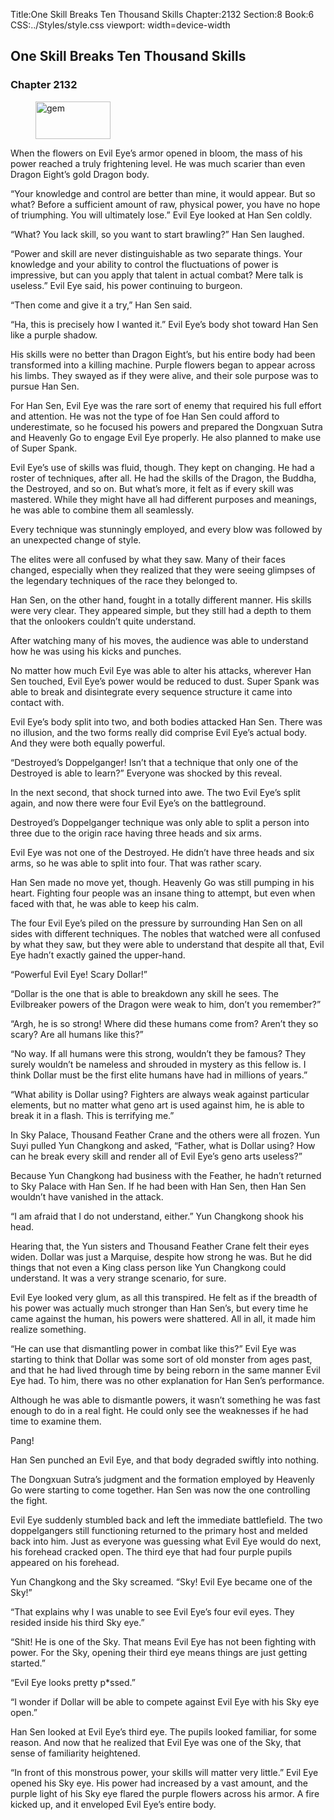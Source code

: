 Title:One Skill Breaks Ten Thousand Skills 
Chapter:2132 
Section:8 
Book:6 
CSS:../Styles/style.css 
viewport: width=device-width
  
## One Skill Breaks Ten Thousand Skills
### Chapter 2132
  
<figure>
	<img src="../Images/gem.gif" alt="gem" id="gem" width="120" height="60" />
</figure>
  

  
When the flowers on Evil Eye’s armor opened in bloom, the mass of his power reached a truly frightening level. He was much scarier than even Dragon Eight’s gold Dragon body.

“Your knowledge and control are better than mine, it would appear. But so what? Before a sufficient amount of raw, physical power, you have no hope of triumphing. You will ultimately lose.” Evil Eye looked at Han Sen coldly.

“What? You lack skill, so you want to start brawling?” Han Sen laughed.

“Power and skill are never distinguishable as two separate things. Your knowledge and your ability to control the fluctuations of power is impressive, but can you apply that talent in actual combat? Mere talk is useless.” Evil Eye said, his power continuing to burgeon.

“Then come and give it a try,” Han Sen said.

“Ha, this is precisely how I wanted it.” Evil Eye’s body shot toward Han Sen like a purple shadow.

His skills were no better than Dragon Eight’s, but his entire body had been transformed into a killing machine. Purple flowers began to appear across his limbs. They swayed as if they were alive, and their sole purpose was to pursue Han Sen.

For Han Sen, Evil Eye was the rare sort of enemy that required his full effort and attention. He was not the type of foe Han Sen could afford to underestimate, so he focused his powers and prepared the Dongxuan Sutra and Heavenly Go to engage Evil Eye properly. He also planned to make use of Super Spank.

Evil Eye’s use of skills was fluid, though. They kept on changing. He had a roster of techniques, after all. He had the skills of the Dragon, the Buddha, the Destroyed, and so on. But what’s more, it felt as if every skill was mastered. While they might have all had different purposes and meanings, he was able to combine them all seamlessly.

Every technique was stunningly employed, and every blow was followed by an unexpected change of style.

The elites were all confused by what they saw. Many of their faces changed, especially when they realized that they were seeing glimpses of the legendary techniques of the race they belonged to.

Han Sen, on the other hand, fought in a totally different manner. His skills were very clear. They appeared simple, but they still had a depth to them that the onlookers couldn’t quite understand.

After watching many of his moves, the audience was able to understand how he was using his kicks and punches.

No matter how much Evil Eye was able to alter his attacks, wherever Han Sen touched, Evil Eye’s power would be reduced to dust. Super Spank was able to break and disintegrate every sequence structure it came into contact with.

Evil Eye’s body split into two, and both bodies attacked Han Sen. There was no illusion, and the two forms really did comprise Evil Eye’s actual body. And they were both equally powerful.

“Destroyed’s Doppelganger! Isn’t that a technique that only one of the Destroyed is able to learn?” Everyone was shocked by this reveal.

In the next second, that shock turned into awe. The two Evil Eye’s split again, and now there were four Evil Eye’s on the battleground.

Destroyed’s Doppelganger technique was only able to split a person into three due to the origin race having three heads and six arms.

Evil Eye was not one of the Destroyed. He didn’t have three heads and six arms, so he was able to split into four. That was rather scary.

Han Sen made no move yet, though. Heavenly Go was still pumping in his heart. Fighting four people was an insane thing to attempt, but even when faced with that, he was able to keep his calm.

The four Evil Eye’s piled on the pressure by surrounding Han Sen on all sides with different techniques. The nobles that watched were all confused by what they saw, but they were able to understand that despite all that, Evil Eye hadn’t exactly gained the upper-hand.

“Powerful Evil Eye! Scary Dollar!”

“Dollar is the one that is able to breakdown any skill he sees. The Evilbreaker powers of the Dragon were weak to him, don’t you remember?”

“Argh, he is so strong! Where did these humans come from? Aren’t they so scary? Are all humans like this?”

“No way. If all humans were this strong, wouldn’t they be famous? They surely wouldn’t be nameless and shrouded in mystery as this fellow is. I think Dollar must be the first elite humans have had in millions of years.”

“What ability is Dollar using? Fighters are always weak against particular elements, but no matter what geno art is used against him, he is able to break it in a flash. This is terrifying me.”

In Sky Palace, Thousand Feather Crane and the others were all frozen. Yun Suyi pulled Yun Changkong and asked, “Father, what is Dollar using? How can he break every skill and render all of Evil Eye’s geno arts useless?”

Because Yun Changkong had business with the Feather, he hadn’t returned to Sky Palace with Han Sen. If he had been with Han Sen, then Han Sen wouldn’t have vanished in the attack.

“I am afraid that I do not understand, either.” Yun Changkong shook his head.

Hearing that, the Yun sisters and Thousand Feather Crane felt their eyes widen. Dollar was just a Marquise, despite how strong he was. But he did things that not even a King class person like Yun Changkong could understand. It was a very strange scenario, for sure.

Evil Eye looked very glum, as all this transpired. He felt as if the breadth of his power was actually much stronger than Han Sen’s, but every time he came against the human, his powers were shattered. All in all, it made him realize something.

“He can use that dismantling power in combat like this?” Evil Eye was starting to think that Dollar was some sort of old monster from ages past, and that he had lived through time by being reborn in the same manner Evil Eye had. To him, there was no other explanation for Han Sen’s performance.

Although he was able to dismantle powers, it wasn’t something he was fast enough to do in a real fight. He could only see the weaknesses if he had time to examine them.

Pang!

Han Sen punched an Evil Eye, and that body degraded swiftly into nothing.

The Dongxuan Sutra’s judgment and the formation employed by Heavenly Go were starting to come together. Han Sen was now the one controlling the fight.

Evil Eye suddenly stumbled back and left the immediate battlefield. The two doppelgangers still functioning returned to the primary host and melded back into him. Just as everyone was guessing what Evil Eye would do next, his forehead cracked open. The third eye that had four purple pupils appeared on his forehead.

Yun Changkong and the Sky screamed. “Sky! Evil Eye became one of the Sky!”

“That explains why I was unable to see Evil Eye’s four evil eyes. They resided inside his third Sky eye.”

“Shit! He is one of the Sky. That means Evil Eye has not been fighting with power. For the Sky, opening their third eye means things are just getting started.”

“Evil Eye looks pretty p*ssed.”

“I wonder if Dollar will be able to compete against Evil Eye with his Sky eye open.”

Han Sen looked at Evil Eye’s third eye. The pupils looked familiar, for some reason. And now that he realized that Evil Eye was one of the Sky, that sense of familiarity heightened.

“In front of this monstrous power, your skills will matter very little.” Evil Eye opened his Sky eye. His power had increased by a vast amount, and the purple light of his Sky eye flared the purple flowers across his armor. A fire kicked up, and it enveloped Evil Eye’s entire body.